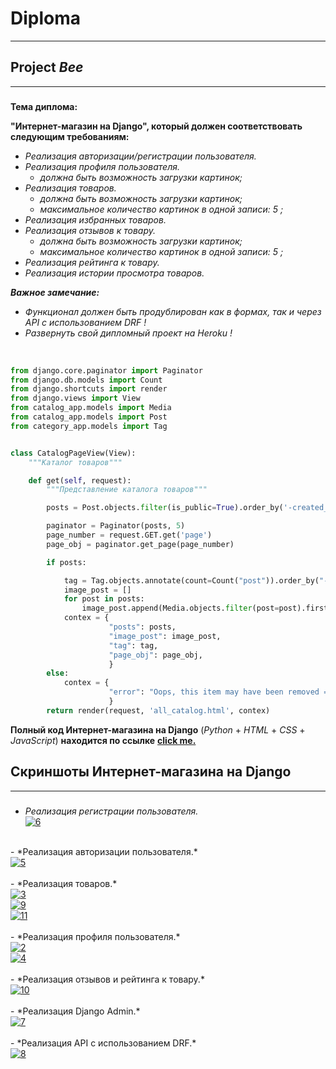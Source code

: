 # __Diploma__ 
___

## __Project *Bee*__
___


### 
__Тема диплома:__<br/>

__"Интернет-магазин на Django", который должен соответствовать следующим требованиям:__

- *Реализация авторизации/регистрации пользователя.*<br/>
- *Реализация профиля пользователя.*<br/>
  - *должна быть возможность загрузки картинок;*<br/>
- *Реализация товаров.*<br/>
  - *должна быть возможность загрузки картинок;*<br/>
  - *максимальное количество картинок в одной записи: 5 ;*<br/>
- *Реализация избранных товаров.*<br/>
- *Реализация отзывов к товару.*<br/>
  - *должна быть возможность загрузки картинок;*<br/>
  - *максимальное количество картинок в одной записи: 5 ;*<br/>
- *Реализация рейтинга к товару.*<br/>
- *Реализация истории просмотра товаров.*<br/>


***Важное замечание:***
- *Функционал должен быть продублирован как в формах, так и через API с использованием DRF !*<br/>
- *Развернуть свой дипломный проект на Heroku !*<br/>
<br/>

~~~python
from django.core.paginator import Paginator
from django.db.models import Count
from django.shortcuts import render
from django.views import View
from catalog_app.models import Media
from catalog_app.models import Post
from category_app.models import Tag


class CatalogPageView(View):
    """Каталог товаров"""

    def get(self, request):
        """Представление каталога товаров"""

        posts = Post.objects.filter(is_public=True).order_by('-created_at')

        paginator = Paginator(posts, 5)
        page_number = request.GET.get('page')
        page_obj = paginator.get_page(page_number)

        if posts:

            tag = Tag.objects.annotate(count=Count("post")).order_by("-count")[:5]
            image_post = []
            for post in posts:
                image_post.append(Media.objects.filter(post=post).first)
            contex = {
                      "posts": posts,
                      "image_post": image_post,
                      "tag": tag,
                      "page_obj": page_obj,
                      }
        else:
            contex = {
                      "error": "Oops, this item may have been removed =/",
                      }
        return render(request, 'all_catalog.html', contex)
~~~
**Полный код Интернет-магазина на Django** (*Python* + *HTML* + *CSS* + *JavaScript*) **находится по ссылке** [**сlick me.**](https://github.com/DarthVaderOn/Diploma)

## **Скриншоты Интернет-магазина на Django**
___
### 
- *Реализация регистрации пользователя.*<br/>
<a href="https://ibb.co/sHwXsm2"><img src="https://i.ibb.co/jRMj36T/6.png" alt="6" border="0" /></a> <br/>
<br/>
- *Реализация авторизации пользователя.*<br/>
<a href="https://ibb.co/gtHCVqH"><img src="https://i.ibb.co/QYzGdSz/5.png" alt="5" border="0" /></a> <br/>
<br/>
- *Реализация товаров.*<br/>
<a href="https://ibb.co/Sy4NxRy"><img src="https://i.ibb.co/3d91sBd/3.png" alt="3" border="0" /></a> <br/>
<a href="https://ibb.co/CncX5xF"><img src="https://i.ibb.co/vJFrx28/9.png" alt="9" border="0" /></a> <br/>
<a href="https://ibb.co/nMrVQgR"><img src="https://i.ibb.co/B2L7Tzw/11.png" alt="11" border="0" /></a> <br/>
<br/>
- *Реализация профиля пользователя.*<br/>
<a href="https://ibb.co/tXzzHJB"><img src="https://i.ibb.co/bJFF6K1/2.png" alt="2" border="0" /></a> <br/>
<a href="https://ibb.co/pZWXVPd"><img src="https://i.ibb.co/CvJ0CtQ/4.png" alt="4" border="0" /></a> <br/>
<br/>
- *Реализация отзывов и рейтинга к товару.*<br/>
<a href="https://ibb.co/pX7BN64"><img src="https://i.ibb.co/3h39V5S/10.png" alt="10" border="0" /></a> <br/>
<br/>
- *Реализация Django Admin.*<br/>
<a href="https://ibb.co/4Td6Lgg"><img src="https://i.ibb.co/tsX76PP/7.png" alt="7" border="0" /></a> <br/>
<br/>
- *Реализация API с использованием DRF.*<br/>
<a href="https://ibb.co/JzPkYLZ"><img src="https://i.ibb.co/D7nKBXd/8.png" alt="8" border="0" /></a> <br/>